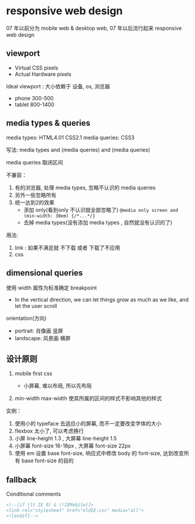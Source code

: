 # responsive web design

07 年以前分为 mobile web & desktop web, 07 年以后流行起来 responsive web design

## viewport

- Virtual CSS pixels
- Actual Hardware pixels

Ideal viewport : 大小依赖于 设备, os, 浏览器

- phone 300-500
- tablet 800-1400

## media types & queries

media types: HTML4.01 CSS2.1
media queries: CSS3

写法: media types and (media queries) and (media queries)

media queries 取闭区间

不兼容：

1. 有的浏览器, 处理 media types, 忽略不认识的 media queries
2. 另外一些忽略所有
3. 统一达到2的效果
    - 添加 only(看到only 不认识就全部忽略了) `@media only screen and (min-width: 30em) {/*...*/}`
    - 去掉 media types(没有添加 media types , 自然就没有认识的了)

用法:

1. link : 如果不满足就 不下载 或者 下载了不应用
2. css


## dimensional queries

使用 width 属性为标准确定 breakpoint

- In the vertical direction, we can let things grow as much as we like, and let the user scroll

orientation(方向)

- portrait: 肖像画 竖屏
- landscape: 风景画 横屏

## 设计原则

1. mobile first css
    - 小屏幕, 难以布局, 所以先布局

2. min-width   max-width 使其所属的区间的样式不影响其他的样式

实例：

1. 使用小的 typeface 去适应小的屏幕, 而不一定要改变字体的大小
2. flexbox 太小了, 可以考虑换行
3. 小屏 line-height 1.3 , 大屏幕 line-height 1.5
4. 小屏幕 font-size 16-18px , 大屏幕 font-size 22px
5. 使用 em 设置 base font-size, 响应式中修改 body 的 font-size, 达到改变所有 base font-size 的目的

## fallback

Conditional comments

```html
<!--[if (lt IE 9) & (!IEMobile)]>
<link rel="stylesheet" href="oldIE.css" media="all">
<![endif]-->
```